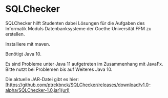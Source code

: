 # SQLChecker
SQLChecker hilft Studenten dabei Lösungen für die Aufgaben des Informatik Moduls Datenbanksysteme der Goethe Universität FFM zu erstellen.


Installiere mit maven.

Benötigt Java 10.

Es sind Probleme unter Java 11 aufgetreten im Zusammenhang mit JavaFx. Bitte nutzt bei Problemen bis auf Weiteres Java 10.

Die aktuelle JAR-Datei gibt es hier: [https://github.com/ptrckbnck/SQLChecker/releases/download/v1.0-alpha/SQLChecker-1.0.jar](url)
